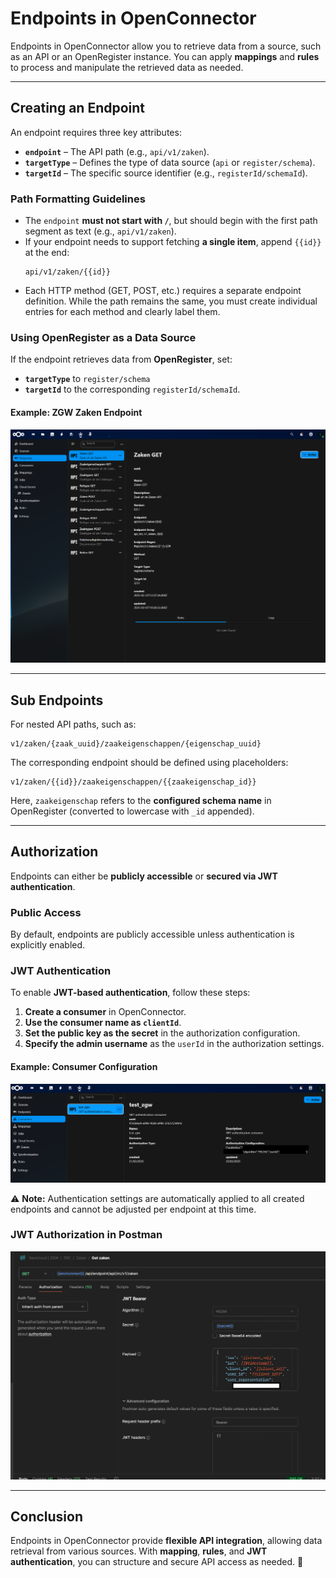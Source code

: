 # Endpoints in OpenConnector

Endpoints in OpenConnector allow you to retrieve data from a source, such as an API or an OpenRegister instance. You can apply **mappings** and **rules** to process and manipulate the retrieved data as needed.

---

## Creating an Endpoint

An endpoint requires three key attributes:
- **`endpoint`** – The API path (e.g., `api/v1/zaken`).
- **`targetType`** – Defines the type of data source (`api` or `register/schema`).
- **`targetId`** – The specific source identifier (e.g., `registerId/schemaId`).

### Path Formatting Guidelines
- The `endpoint` **must not start with `/`**, but should begin with the first path segment as text (e.g., `api/v1/zaken`).
- If your endpoint needs to support fetching **a single item**, append `{{id}}` at the end:
  ```plaintext
  api/v1/zaken/{{id}}
  ```
- Each HTTP method (GET, POST, etc.) requires a separate endpoint definition. While the path remains the same, you must create individual entries for each method and clearly label them.

### Using OpenRegister as a Data Source
If the endpoint retrieves data from **OpenRegister**, set:
- **`targetType`** to `register/schema`
- **`targetId`** to the corresponding `registerId/schemaId`.

#### Example: ZGW Zaken Endpoint
![Endpoint example](endpoint-example.png)

---

## Sub Endpoints

For nested API paths, such as:
```plaintext
v1/zaken/{zaak_uuid}/zaakeigenschappen/{eigenschap_uuid}
```

The corresponding endpoint should be defined using placeholders:
```plaintext
v1/zaken/{{id}}/zaakeigenschappen/{{zaakeigenschap_id}}
```

Here, `zaakeigenschap` refers to the **configured schema name** in OpenRegister (converted to lowercase with `_id` appended).

---

## Authorization

Endpoints can either be **publicly accessible** or **secured via JWT authentication**.

### Public Access
By default, endpoints are publicly accessible unless authentication is explicitly enabled.

### JWT Authentication
To enable **JWT-based authentication**, follow these steps:
1. **Create a consumer** in OpenConnector.
2. **Use the consumer name as `clientId`**.
3. **Set the public key as the secret** in the authorization configuration.
4. **Specify the admin username** as the `userId` in the authorization settings.

#### Example: Consumer Configuration
![Example consumer](example-consumer.png)

⚠️ **Note:** Authentication settings are automatically applied to all created endpoints and cannot be adjusted per endpoint at this time.

### JWT Authorization in Postman
![Postman example](postman-example.png)

---

## Conclusion

Endpoints in OpenConnector provide **flexible API integration**, allowing data retrieval from various sources. With **mapping**, **rules**, and **JWT authentication**, you can structure and secure API access as needed. 🚀
